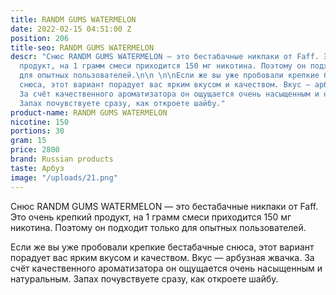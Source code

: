 ```yaml
---
title: RANDM GUMS WATERMELON
date: 2022-02-15 04:51:00 Z
position: 206
title-seo: RANDM GUMS WATERMELON
descr: "Снюс RANDM GUMS WATERMELON — это бестабачные никпаки от Faff. Это очень крепкий
  продукт, на 1 грамм смеси приходится 150 мг никотина. Поэтому он подходит только
  для опытных пользователей.\n\n \n\nЕсли же вы уже пробовали крепкие бестабачные
  снюса, этот вариант порадует вас ярким вкусом и качеством. Вкус — арбузная жвачка.
  За счёт качественного ароматизатора он ощущается очень насыщенным и натуральным.
  Запах почувствуете сразу, как откроете шайбу."
product-name: RANDM GUMS WATERMELON
nicotine: 150
portions: 30
gram: 15
price: 2800
brand: Russian products
taste: Арбуз
image: "/uploads/21.png"
---
```


Снюс RANDM GUMS WATERMELON — это бестабачные никпаки от Faff. Это очень крепкий продукт, на 1 грамм смеси приходится 150 мг никотина. Поэтому он подходит только для опытных пользователей.

 

Если же вы уже пробовали крепкие бестабачные снюса, этот вариант порадует вас ярким вкусом и качеством. Вкус — арбузная жвачка. За счёт качественного ароматизатора он ощущается очень насыщенным и натуральным. Запах почувствуете сразу, как откроете шайбу.